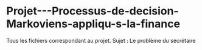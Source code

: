 # Projet---Processus-de-decision-Markoviens-appliqu-s-la-finance
Tous les fichiers correspondant au projet. Sujet : Le problème du secrétaire
